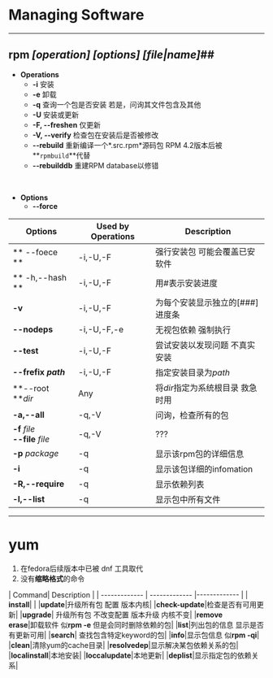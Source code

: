 # Managing Software #


----------
## rpm *[operation]* *[options]* *[file|name]*##
- **Operations**
	- **-i** 安装
	- **-e** 卸载
	- **-q** 查询一个包是否安装 若是，问询其文件包含及其他
	- **-U** 安装或更新
	- **-F, --freshen** 仅更新
	- **-V, --verify** 检查包在安装后是否被修改
	- **--rebuild** 重新编译一个*.src.rpm*源码包 RPM 4.2版本后被**`rpmbuild`**代替
	- **--rebuilddb** 重建RPM database以修错

<br/>
	
- **Options**
	- **--force** 





| Options  | Used by Operations | Description |
| ------------- | ------------- |------------- | 
|** --foece  **| -i,-U,-F   |强行安装包 可能会覆盖已安软件|
|** -h,--hash **|-i,-U,-F|用#表示安装进度 |  
|**-v**|-i,-U,-F|为每个安装显示独立的[###]进度条|
|**--nodeps**|-i,-U,-F,-e| 无视包依赖 强制执行|
|**--test**|-i,-U,-F|尝试安装以发现问题 不真实安装|
|**--frefix _path_**|-i,-U,-F|指定安装目录为*path*|
|**--root **_dir_ |Any|将*dir*指定为系统根目录 救急时用|
|**-a,--all**|-q,-V|问询，检查所有的包|
|**-f** _file_<br/>**--file** _file_|-q,-V|???|
|**-p** _package_|-q|显示该rpm包的详细信息|
|**-i**|-q|显示该包详细的infomation|
|**-R,--require**|-q|显示依赖列表|
|**-l,--list**|-q|显示包中所有文件|





----------
# yum #


1. 在fedora后续版本中已被 dnf 工具取代
2. 没有**缩略格式**的命令


| Command| Description |
| ------------- | ------------- |------------- | 
| **install**|&nbsp;|
|**update**|升级所有包 配置 版本内核|
|**check-update**|检查是否有可用更新|
|**upgrade**| 升级所有包 不改变配置 版本升级 内核不变|
|**remove**<br/>**erase**|卸载软件 似**rpm -e** 但是会同时删除依赖的包|
|**list**|列出包的信息 显示是否有更新可用|
|**search**| 查找包含特定keyword的包|
|**info**|显示包信息 似**rpm -qi**|
|**clean**|清除yum的cache目录|
|**resolvedep**|显示解决某包依赖关系的包|
|**localinstall**|本地安装|
|**loccalupdate**|本地更新|
|**deplist**|显示指定包的依赖关系|